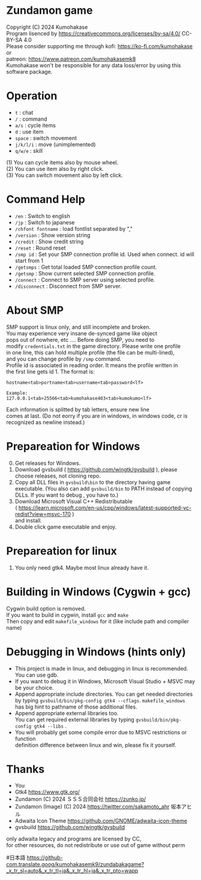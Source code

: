 # Zundamon game
Copyright (C) 2024 Kumohakase    
Program lisenced by https://creativecommons.org/licenses/by-sa/4.0/ CC-BY-SA 4.0      
Please consider supporting me through 
kofi: https://ko-fi.com/kumohakase or    
patreon: https://www.patreon.com/kumohakasemk8     
Kumohakase won't be responsible for any data loss/error by using this software package.      
   
# Operation
- `t`       : chat
- `/`       : command
- `a/s`     : cycle items
- `d`       : use item
- `space`   : switch movement
- `j/k/l/i` : move (unimplemented)
- `q/w/e`   : skill
   
(1) You can cycle items also by mouse wheel.   
(2) You can use item also by right click.   
(3) You can switch movement also by left click.   
   
# Command Help
- `/en`              : Switch to english
- `/jp`              : Switch to japanese
- `/chfont fontname` : load fontlist separated by ","
- `/version`         : Show version string
- `/credit`          : Show credit string
- `/reset`           : Round reset
- `/smp id`          : Set your SMP connection profile id. Used when connect. id will start from 1       
- `/getsmps`         : Get total loaded SMP connection profile count.   
- `/getsmp`          : Show current selected SMP connection profile.  
- `/connect`         : Connect to SMP server using selected profile.   
- `/disconnect`      : Disconnect from SMP server.  

# About SMP   
SMP support is linux only, and still incomplete and broken.   
You may experience very insane de-synced game like object   
pops out of nowhere, etc ....   Before doing SMP, you need to   
modify `credentials.txt` in the game directory. Please write one profile   
in one line, this can hold multiple profile (the file can be multi-lined),   
and you can change profile by `/smp` command.   
Profile id is associated in reading order. It means the profile written in    
the first line gets id 1. The format is:   
```
hostname<tab>portname<tab>username<tab>password<lf>

Example:
127.0.0.1<tab>25566<tab>kumohakase403<tab>kumokumo<lf>
```
Each information is splitted by tab letters, ensure new line    
comes at last. (Do not eorry if you are in windows, in windows code, cr
is recognized as newline instead.)   
   
# Prepareation for Windows
0. Get releases for Windows.
1. Download gvsbuild ( https://github.com/wingtk/gvsbuild ), please choose releases,
   not cloning repo.   
2. Copy all DLL files in `gvsbuild\bin` to the directory having game executable.
   (You also can add `gvsbuild/bin` to PATH instead of copying DLLs. If you want to debug
   , you have to.)   
3. Download Microsoft Visual C++ Redistributable   
   ( https://learn.microsoft.com/en-us/cpp/windows/latest-supported-vc-redist?view=msvc-170 )   
   and install.   
4. Double click game executable and enjoy.
   
# Prepareation for linux
1. You only need gtk4. Maybe most linux already have it.
   
# Building in Windows (Cygwin + gcc)
Cygwin build option is removed.   
If you want to build in cygwin, install `gcc` and `make`    
Then copy and edit `makefile_windows` for it (like include path and compiler name)     

# Debugging in Windows (hints only)
- This project is made in linux, and debugging in linux is recommended. You can use gdb.   
- If you want to debug it in Windows, Microsoft Visual Studio + MSVC may be your choice.   
- Append appropriate include directories. You can get needed directories by
  typing `gvsbuild/bin/pkg-config gtk4 --cflags`. `makefile_windows` has big hint to pathname
  of those additional files.   
- Append appropriate external libraries too.   
  You can get required external libraries by typing `gvsbuild/bin/pkg-config gtk4 --libs` . 
- You will probably get some compile error due to MSVC restrictions or function   
  definition difference between linux and win, please fix it yourself.  
   
# Thanks
- You
- Gtk4 https://www.gtk.org/
- Zundamon (C) 2024 ＳＳＳ合同会社 https://zunko.jp/
- Zundamon (Image) (C) 2024 https://twitter.com/sakamoto_ahr 坂本アヒル
- Adwaita Icon Theme https://github.com/GNOME/adwaita-icon-theme
- gvsbuild https://github.com/wingtk/gvsbuild

only adwaita legacy and programs are licensed by CC,   
for other resources, do not redistribute or use out of game without perm    

#日本語
https://github-com.translate.goog/kumohakasemk9/zundabakagame?_x_tr_sl=auto&_x_tr_tl=ja&_x_tr_hl=ja&_x_tr_pto=wapp
